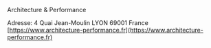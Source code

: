 
Architecture & Performance

Adresse:
4 Quai Jean-Moulin
LYON
69001
France
[https://www.architecture-performance.fr](https://www.architecture-performance.fr)
